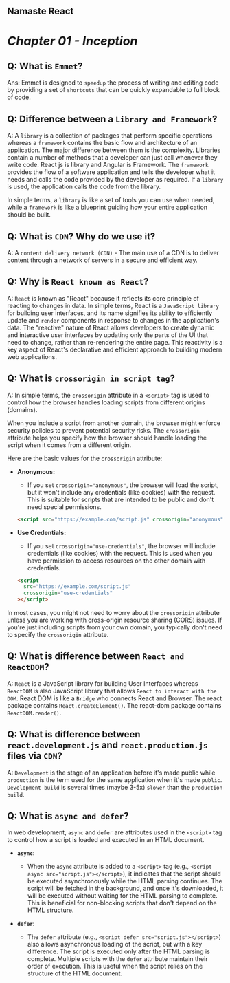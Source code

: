 ## Namaste React

# _Chapter 01 - Inception_

## Q: What is `Emmet`?

Ans: Emmet is designed to `speedup` the process of writing and editing code by providing a set of `shortcuts` that can be quickly expandable to full block of code.

## Q: Difference between a `Library and Framework`?

A: A `library` is a collection of packages that perform specific operations whereas a `framework` contains the basic flow and architecture of an application. The major difference between them is the complexity. Libraries contain a number of methods that a developer can just call whenever they write code. React js is library and Angular is Framework.
The `framework` provides the flow of a software application and tells the developer what it needs and calls the code provided by the developer as required. If a `library` is used, the application calls the code from the library.

In simple terms, a `library` is like a set of tools you can use when needed, while a `framework` is like a blueprint guiding how your entire application should be built.

## Q: What is `CDN`? Why do we use it?

A: A `content delivery network (CDN)` - The main use of a CDN is to deliver content through a network of servers in a secure and efficient way.

## Q: Why is `React known as React`?

A: `React` is known as "React" because it reflects its core principle of reacting to changes in data. In simple terms, React is a `JavaScript library` for building user interfaces, and its name signifies its ability to efficiently update and `render` components in response to changes in the application's data. The "reactive" nature of React allows developers to create dynamic and interactive user interfaces by updating only the parts of the UI that need to change, rather than re-rendering the entire page. This reactivity is a key aspect of React's declarative and efficient approach to building modern web applications.

## Q: What is `crossorigin in script tag`?

A: In simple terms, the `crossorigin` attribute in a `<script>` tag is used to control how the browser handles loading scripts from different origins (domains).

When you include a script from another domain, the browser might enforce security policies to prevent potential security risks. The `crossorigin` attribute helps you specify how the browser should handle loading the script when it comes from a different origin.

Here are the basic values for the `crossorigin` attribute:

- **Anonymous:**

  - If you set `crossorigin="anonymous"`, the browser will load the script, but it won't include any credentials (like cookies) with the request. This is suitable for scripts that are intended to be public and don't need special permissions.

  ```html
  <script src="https://example.com/script.js" crossorigin="anonymous"></script>
  ```

- **Use Credentials:**

  - If you set `crossorigin="use-credentials"`, the browser will include credentials (like cookies) with the request. This is used when you have permission to access resources on the other domain with credentials.

  ```html
  <script
    src="https://example.com/script.js"
    crossorigin="use-credentials"
  ></script>
  ```

In most cases, you might not need to worry about the `crossorigin` attribute unless you are working with cross-origin resource sharing (CORS) issues. If you're just including scripts from your own domain, you typically don't need to specify the `crossorigin` attribute.

## Q: What is difference between `React and ReactDOM`?

A: `React` is a JavaScript library for building User Interfaces whereas `ReactDOM` is also JavaScript library that allows `React to interact with the DOM`.
React DOM is like a `Bridge` who connects React and Browser.
The react package contains `React.createElement()`. The react-dom package contains `ReactDOM.render()`.

## Q: What is difference between `react.development.js` and `react.production.js` files via `CDN`?

A: `Development` is the stage of an application before it's made public while `production` is the term used for the same application when it's made `public`.
`Development build` is several times (maybe 3-5x) `slower` than the `production build`.

## Q: What is `async and defer`?

In web development, `async` and `defer` are attributes used in the `<script>` tag to control how a script is loaded and executed in an HTML document.

- **`async`:**

  - When the `async` attribute is added to a `<script>` tag (e.g., `<script async src="script.js"></script>`), it indicates that the script should be executed asynchronously while the HTML parsing continues. The script will be fetched in the background, and once it's downloaded, it will be executed without waiting for the HTML parsing to complete. This is beneficial for non-blocking scripts that don't depend on the HTML structure.

- **`defer`:**
  - The `defer` attribute (e.g., `<script defer src="script.js"></script>`) also allows asynchronous loading of the script, but with a key difference. The script is executed only after the HTML parsing is complete. Multiple scripts with the `defer` attribute maintain their order of execution. This is useful when the script relies on the structure of the HTML document.
